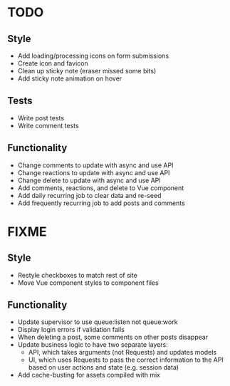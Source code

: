 # TODO

## Style
- Add loading/processing icons on form submissions
- Create icon and favicon
- Clean up sticky note (eraser missed some bits)
- Add sticky note animation on hover

## Tests
- Write post tests
- Write comment tests

## Functionality
- Change comments to update with async and use API
- Change reactions to update with async and use API
- Change delete to update with async and use API
- Add comments, reactions, and delete to Vue component
- Add daily recurring job to clear data and re-seed
- Add frequently recurring job to add posts and comments

# FIXME
## Style
- Restyle checkboxes to match rest of site
- Move Vue component styles to component files

## Functionality
- Update supervisor to use queue:listen not queue:work
- Display login errors if validation fails
- When deleting a post, some comments on other posts disappear
- Update business logic to have two separate layers:
    - API, which takes arguments (not Requests) and updates models
    - UI, which uses Requests to pass the correct information to the API based on user actions and state (e.g. session data)
- Add cache-busting for assets compiled with mix